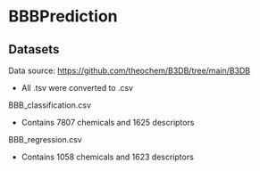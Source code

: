 # BBBPrediction
## Datasets
Data source: https://github.com/theochem/B3DB/tree/main/B3DB
* All .tsv were converted to .csv

BBB_classification.csv 
* Contains 7807 chemicals and 1625 descriptors

BBB_regression.csv
* Contains 1058 chemicals and 1623 descriptors

